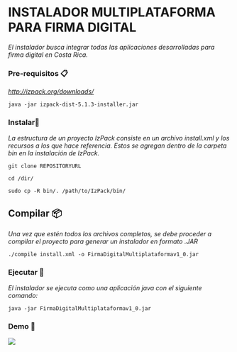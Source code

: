 # INSTALADOR MULTIPLATAFORMA PARA FIRMA DIGITAL

_El instalador busca integrar todas las aplicaciones desarrolladas para firma digital en Costa Rica._

### Pre-requisitos 📋

_http://izpack.org/downloads/_

```
java -jar izpack-dist-5.1.3-installer.jar
```

### Instalar🔧

_La estructura de un proyecto IzPack consiste en un archivo install.xml y los recursos a los que hace referencia. Estos se agregan dentro de la carpeta bin en la instalación de IzPack._


```
git clone REPOSITORYURL

cd /dir/

sudo cp -R bin/. /path/to/IzPack/bin/
```

## Compilar 📦

_Una vez que estén todos los archivos completos, se debe proceder a compilar el proyecto para generar un instalador en formato .JAR_

```
./compile install.xml -o FirmaDigitalMultiplataformav1_0.jar

```

### Ejecutar 🔧
_El instalador se ejecuta como una aplicación java con el siguiente comando:_

```
java -jar FirmaDigitalMultiplataformav1_0.jar

```
### Demo 🚀
![](fdmp_ubuntu.gif)

